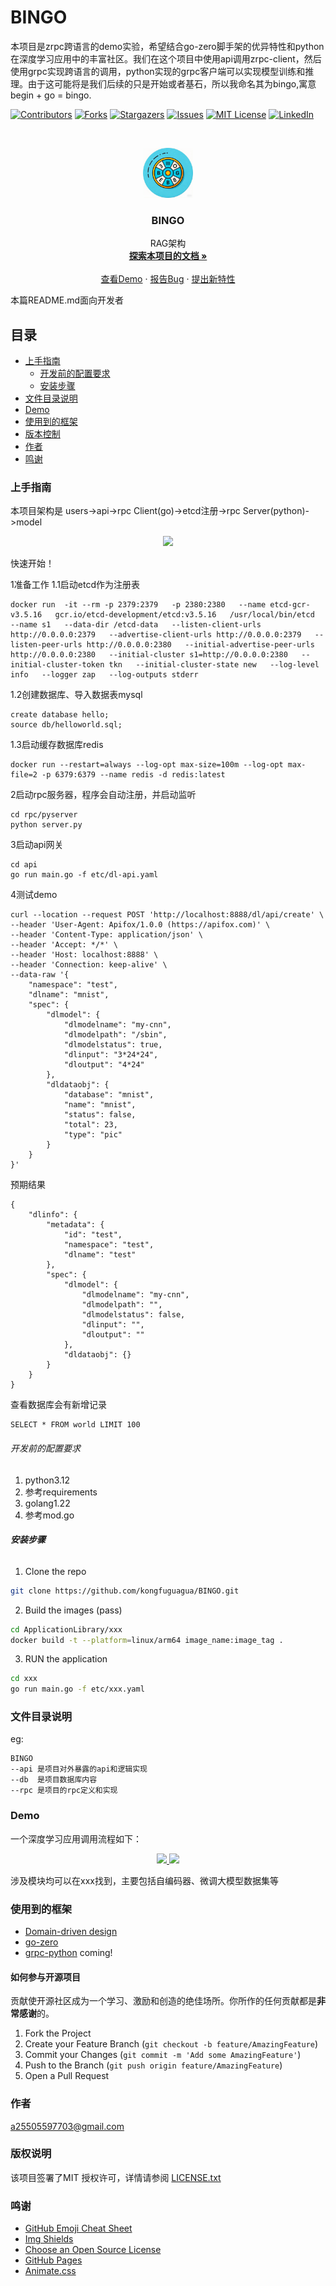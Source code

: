 # BINGO

本项目是zrpc跨语言的demo实验，希望结合go-zero脚手架的优异特性和python在深度学习应用中的丰富社区。我们在这个项目中使用api调用zrpc-client，然后使用grpc实现跨语言的调用，python实现的grpc客户端可以实现模型训练和推理。由于这可能将是我们后续的只是开始或者基石，所以我命名其为bingo,寓意begin + go = bingo.  

<!-- PROJECT SHIELDS -->

[![Contributors][contributors-shield]][contributors-url]
[![Forks][forks-shield]][forks-url]
[![Stargazers][stars-shield]][stars-url]
[![Issues][issues-shield]][issues-url]
[![MIT License][license-shield]][license-url]
[![LinkedIn][linkedin-shield]][linkedin-url]

<!-- PROJECT LOGO -->
<br />

<p align="center">
  <a href="https://github.com/kongfuguagua/BINGO/blob/main/BINGO.png">
    <img src="BINGO.png" alt="Logo" width="80" height="80">
  </a>

  <h3 align="center">BINGO</h3>
  <p align="center">
    RAG架构
    <br />
    <a href="https://github.com/kongfuguagua/BINGO"><strong>探索本项目的文档 »</strong></a>
    <br />
    <br />
    <a href="https://github.com/kongfuguagua/BINGO">查看Demo</a>
    ·
    <a href="https://github.com/kongfuguagua/BINGO/issues">报告Bug</a>
    ·
    <a href="https://github.com/kongfuguagua/BINGO/issues">提出新特性</a>
  </p>

</p>


 本篇README.md面向开发者
 
## 目录

- [上手指南](#上手指南)
  - [开发前的配置要求](#开发前的配置要求)
  - [安装步骤](#安装步骤)
- [文件目录说明](#文件目录说明)
- [Demo](#Demo)
- [使用到的框架](#使用到的框架)
- [版本控制](#版本控制)
- [作者](#作者)
- [鸣谢](#鸣谢)

### 上手指南

本项目架构是 users->api->rpc Client(go)->etcd注册->rpc Server(python)->model
<p align="center">
  <a href="https://github.com/kongfuguagua/BINGO/">
    <img src="device.png">
  </a>
  </p>
</p>

快速开始！


1准备工作
1.1启动etcd作为注册表
```
docker run  -it --rm -p 2379:2379   -p 2380:2380   --name etcd-gcr-v3.5.16   gcr.io/etcd-development/etcd:v3.5.16   /usr/local/bin/etcd   --name s1   --data-dir /etcd-data   --listen-client-urls http://0.0.0.0:2379   --advertise-client-urls http://0.0.0.0:2379   --listen-peer-urls http://0.0.0.0:2380   --initial-advertise-peer-urls http://0.0.0.0:2380   --initial-cluster s1=http://0.0.0.0:2380   --initial-cluster-token tkn   --initial-cluster-state new   --log-level info   --logger zap   --log-outputs stderr
```
1.2创建数据库、导入数据表mysql
```
create database hello;
source db/helloworld.sql;
```
1.3启动缓存数据库redis
```
docker run --restart=always --log-opt max-size=100m --log-opt max-file=2 -p 6379:6379 --name redis -d redis:latest
```
2启动rpc服务器，程序会自动注册，并启动监听
```
cd rpc/pyserver
python server.py
```
3启动api网关
```
cd api
go run main.go -f etc/dl-api.yaml
```
4测试demo
```
curl --location --request POST 'http://localhost:8888/dl/api/create' \
--header 'User-Agent: Apifox/1.0.0 (https://apifox.com)' \
--header 'Content-Type: application/json' \
--header 'Accept: */*' \
--header 'Host: localhost:8888' \
--header 'Connection: keep-alive' \
--data-raw '{
    "namespace": "test",
    "dlname": "mnist",
    "spec": {
        "dlmodel": {
            "dlmodelname": "my-cnn",
            "dlmodelpath": "/sbin",
            "dlmodelstatus": true,
            "dlinput": "3*24*24",
            "dloutput": "4*24"
        },
        "dldataobj": {
            "database": "mnist",
            "name": "mnist",
            "status": false,
            "total": 23,
            "type": "pic"
        }
    }
}'
```
预期结果
```
{
    "dlinfo": {
        "metadata": {
            "id": "test",
            "namespace": "test",
            "dlname": "test"
        },
        "spec": {
            "dlmodel": {
                "dlmodelname": "my-cnn",
                "dlmodelpath": "",
                "dlmodelstatus": false,
                "dlinput": "",
                "dloutput": ""
            },
            "dldataobj": {}
        }
    }
}
```
查看数据库会有新增记录
```
SELECT * FROM world LIMIT 100
```
###### 开发前的配置要求

1. python3.12
2. 参考requirements
3. golang1.22
4. 参考mod.go

###### **安装步骤**

1. Clone the repo

```sh
git clone https://github.com/kongfuguagua/BINGO.git
```

2. Build the images (pass)

```sh
cd ApplicationLibrary/xxx
docker build -t --platform=linux/arm64 image_name:image_tag .
```

3. RUN the application

```sh
cd xxx
go run main.go -f etc/xxx.yaml
```

### 文件目录说明
eg:

```
BINGO 
--api 是项目对外暴露的api和逻辑实现
--db  是项目数据库内容
--rpc 是项目的rpc定义和实现
```



### Demo 

一个深度学习应用调用流程如下：

<p align="center">
  <a href="https://github.com/kongfuguagua/BINGO/blob/main/energy.png">
    <img src="energy.png">
  </a>
  <a href="https://github.com/kongfuguagua/BINGO/blob/main/diagram.png">
    <img src="diagram.png">
  </a>
  </p>
</p>

涉及模块均可以在xxx找到，主要包括自编码器、微调大模型数据集等



### 使用到的框架

- [Domain-driven design](https://en.wikipedia.org/wiki/Domain-driven_design)
- [go-zero](https://go-zero.dev/docs/concepts/overview)
- [grpc-python](https://grpc.org.cn/docs/languages/python/basics/)
coming!

#### 如何参与开源项目

贡献使开源社区成为一个学习、激励和创造的绝佳场所。你所作的任何贡献都是**非常感谢**的。


1. Fork the Project
2. Create your Feature Branch (`git checkout -b feature/AmazingFeature`)
3. Commit your Changes (`git commit -m 'Add some AmazingFeature'`)
4. Push to the Branch (`git push origin feature/AmazingFeature`)
5. Open a Pull Request


### 作者

a25505597703@gmail.com  


### 版权说明

该项目签署了MIT 授权许可，详情请参阅 [LICENSE.txt](https://github.com/kongfuguagua/BINGO/blob/master/LICENSE.txt)

### 鸣谢


- [GitHub Emoji Cheat Sheet](https://www.webpagefx.com/tools/emoji-cheat-sheet)
- [Img Shields](https://shields.io)
- [Choose an Open Source License](https://choosealicense.com)
- [GitHub Pages](https://pages.github.com)
- [Animate.css](https://daneden.github.io/animate.css)

<!-- links -->
[your-project-path]:kongfuguagua/BINGO
[contributors-shield]: https://img.shields.io/github/contributors/kongfuguagua/BINGO?style=flat-square
[contributors-url]: https://github.com/kongfuguagua/BINGO/graphs/contributors
[forks-shield]: https://img.shields.io/github/forks/kongfuguagua/BINGO?style=flat-square
[forks-url]: https://github.com/kongfuguagua/BINGO/network/members
[stars-shield]: https://img.shields.io/github/stars/kongfuguagua/BINGO?style=flat-square
[stars-url]: https://github.com/kongfuguagua/BINGO/stargazers
[issues-shield]: https://img.shields.io/github/issues/kongfuguagua/BINGO?style=flat-square
[issues-url]: https://img.shields.io/github/issues/kongfuguagua/BINGO
[license-shield]: https://img.shields.io/github/license/kongfuguagua/BINGO?style=flat-square
[license-url]: https://github.com/kongfuguagua/BINGO/blob/master/LICENSE.txt
[linkedin-shield]: https://img.shields.io/badge/-LinkedIn-black.svg?style=flat-square&logo=linkedin&colorB=555
[linkedin-url]: https://linkedin.com/in/kongfuguagua
